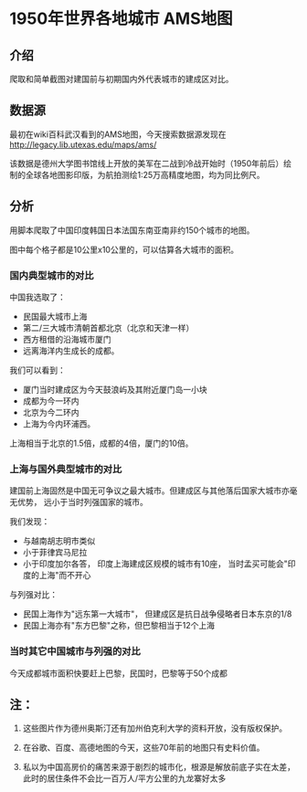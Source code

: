 # 1950年世界各地城市 AMS地图
## 介绍
爬取和简单截图对建国前与初期国内外代表城市的建成区对比。

## 数据源

最初在wiki百科武汉看到的AMS地图，今天搜索数据源发现在
http://legacy.lib.utexas.edu/maps/ams/

该数据是德州大学图书馆线上开放的美军在二战到冷战开始时（1950年前后）绘制的全球各地图影印版，为航拍测绘1:25万高精度地图，均为同比例尺。

## 分析
用脚本爬取了中国印度韩国日本法国东南亚南非约150个城市的地图。

图中每个格子都是10公里x10公里的，可以估算各大城市的面积。

### 国内典型城市的对比
中国我选取了：
- 民国最大城市上海
- 第二/三大城市清朝首都北京（北京和天津一样）
- 西方租借的沿海城市厦门
- 远离海洋内生成长的成都。

我们可以看到：
- 厦门当时建成区为今天鼓浪屿及其附近厦门岛一小块
- 成都为今一环内
- 北京为今二环内
- 上海为今内环浦西。

上海相当于北京的1.5倍，成都的4倍，厦门的10倍。


### 上海与国外典型城市的对比

建国前上海固然是中国无可争议之最大城市。但建成区与其他落后国家大城市亦毫无优势， 远小于当时列强国家的城市。

我们发现：
- 与越南胡志明市类似
- 小于菲律宾马尼拉
- 小于印度加尔各答， 印度上海建成区规模的城市有10座， 当时孟买可能会"印度的上海"而不开心

与列强对比：
- 民国上海作为"远东第一大城市"， 但建成区是抗日战争侵略者日本东京的1/8
- 民国上海亦有"东方巴黎"之称，但巴黎相当于12个上海


### 当时其它中国城市与列强的对比 
今天成都城市面积快要赶上巴黎，民国时，巴黎等于50个成都




## 注： 

1. 这些图片作为德州奥斯汀还有加州伯克利大学的资料开放，没有版权保护。

2. 在谷歌、百度、高德地图的今天，这些70年前的地图只有史料价值。

3. 私以为中国高房价的痛苦来源于剧烈的城市化，根源是解放前底子实在太差，此时的居住条件不会比一百万人/平方公里的九龙寨好太多

